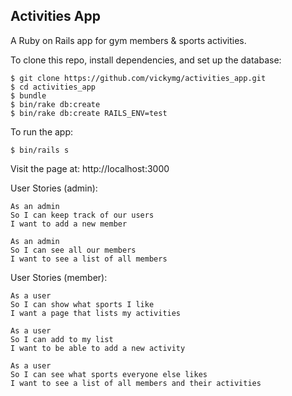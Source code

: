 Activities App
--------------

A Ruby on Rails app for gym members & sports activities.

To clone this repo, install dependencies, and set up the database:
```
$ git clone https://github.com/vickymg/activities_app.git
$ cd activities_app
$ bundle
$ bin/rake db:create
$ bin/rake db:create RAILS_ENV=test
```
To run the app:
```
$ bin/rails s
```
Visit the page at: http://localhost:3000

User Stories (admin):
```
As an admin
So I can keep track of our users
I want to add a new member

As an admin
So I can see all our members
I want to see a list of all members
```

User Stories (member):
```
As a user
So I can show what sports I like
I want a page that lists my activities

As a user
So I can add to my list
I want to be able to add a new activity

As a user
So I can see what sports everyone else likes
I want to see a list of all members and their activities

```
